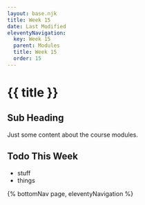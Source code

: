 ```yaml
---
layout: base.njk
title: Week 15
date: Last Modified
eleventyNavigation:
  key: Week 15
  parent: Modules
  title: Week 15
  order: 15
---
```


# {{ title }}

## Sub Heading

Just some content about the course modules.

## Todo This Week

- stuff
- things

{% bottomNav page, eleventyNavigation %}

